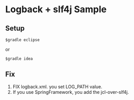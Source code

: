 Logback + slf4j Sample
======================

Setup
------
```
$gradle eclipse
```

or

```
$gradle idea
```

Fix
-----
1. FIX logback.xml. you set LOG_PATH value.
2. If you use SpringFramework, you add the jcl-over-slf4j.